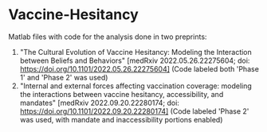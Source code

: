 # Vaccine-Hesitancy
Matlab files with code for the analysis done in two preprints:
1. "The Cultural Evolution of Vaccine Hesitancy: Modeling the Interaction between Beliefs and Behaviors" [medRxiv 2022.05.26.22275604; doi: https://doi.org/10.1101/2022.05.26.22275604] (Code labeled both 'Phase 1' and 'Phase 2' was used)
2. "Internal and external forces affecting vaccination coverage: modeling the interactions between vaccine hesitancy, accessibility, and mandates" [medRxiv 2022.09.20.22280174; doi: https://doi.org/10.1101/2022.09.20.22280174] (Code labeled 'Phase 2' was used, with mandate and inaccessibility portions enabled)
